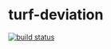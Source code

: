 turf-deviation
==============
[![build status](https://secure.travis-ci.org/Turfjs/turf-deviation.png)](http://travis-ci.org/Turfjs/turf-deviation)

